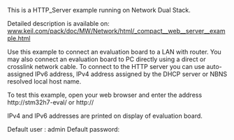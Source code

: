 This is a HTTP_Server example running on Network Dual Stack.

Detailed description is available on:
www.keil.com/pack/doc/MW/Network/html/_compact__web__server__example.html

Use this example to connect an evaluation board to a LAN with router.
You may also connect an evaluation board to PC directly using a direct
or crosslink network cable.
To connect to the HTTP server you can use auto-assigned IPv6 address,
IPv4 address assigned by the DHCP server or NBNS resolved local host name.

To test this example, open your web browser and enter the
address http://stm32h7-eval/ or http://<boards IP address>

IPv4 and IPv6 addresses are printed on display of evaluation board.

Default user    : admin
Default password: <none>
